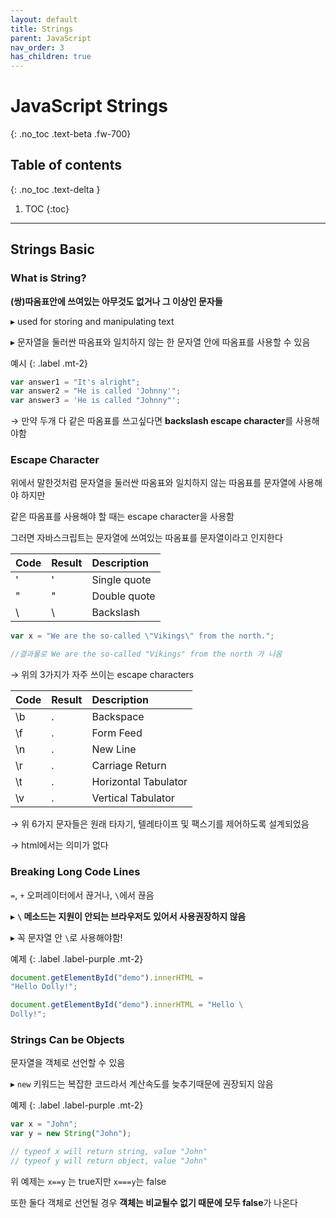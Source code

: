 ```yaml
---
layout: default
title: Strings
parent: JavaScript
nav_order: 3
has_children: true
---
```


# JavaScript Strings
{: .no_toc .text-beta .fw-700}

## Table of contents
{: .no_toc .text-delta }

1. TOC
{:toc}

---

## Strings Basic

### What is String?

**(쌍)따옴표안에 쓰여있는 아무것도 없거나 그 이상인 문자들**

&#9656; used for storing and manipulating text

&#9656; 문자열을 둘러싼 따옴표와 일치하지 않는 한 문자열 안에 따옴표를 사용할 수 있음

예시
{: .label .mt-2}
```js
var answer1 = "It's alright";
var answer2 = "He is called 'Johnny'";
var answer3 = 'He is called "Johnny"';
```

&#8594; 만약 두개 다 같은 따옴표를 쓰고싶다면 **backslash escape character**를 사용해야함

### Escape Character

위에서 말한것처럼 문자열을 둘러싼 따옴표와 일치하지 않는 따옴표를 문자열에 사용해야 하지만

같은 따옴표를 사용해야 할 때는 escape character을 사용함

그러면 자바스크립트는 문자열에 쓰여있는 따옴표를 문자열이라고 인지한다

| Code        | Result      | Description           |
|:------------|:------------|:----------------------|
| \'          | '           | Single quote          |
| \"          | "           | Double quote          |
| \\          | \           | Backslash             |

```js
var x = "We are the so-called \"Vikings\" from the north.";

//결과물로 We are the so-called "Vikings" from the north 가 나옴
```

&#8594; 위의 3가지가 자주 쓰이는 escape characters

| Code        | Result      | Description           |
|:------------|:------------|:----------------------|
| \b          | .           | Backspace             |
| \f          | .           | Form Feed             |
| \n          | .           | New Line              |
| \r          | .           | Carriage Return       |
| \t          | .           | Horizontal Tabulator  |
| \v          | .           | Vertical Tabulator    |

&#8594; 위 6가지 문자들은 원래 타자기, 텔레타이프 및 팩스기를 제어하도록 설계되었음

&#8594; html에서는 의미가 없다

### Breaking Long Code Lines

`=`, `+` 오퍼레이터에서 끊거나, `\`에서 끊음

&#9656; **`\` 메소드는 지원이 안되는 브라우저도 있어서 사용권장하지 않음**

&#9656; 꼭 문자열 안 `\`로 사용해야함!

예제
{: .label .label-purple .mt-2}
```js
document.getElementById("demo").innerHTML =
"Hello Dolly!";

document.getElementById("demo").innerHTML = "Hello \
Dolly!";
```

### Strings Can be Objects

문자열을 객체로 선언할 수 있음

&#9656; `new` 키워드는 복잡한 코드라서 계산속도를 늦추기때문에 권장되지 않음

예제
{: .label .label-purple .mt-2}
```js
var x = "John";
var y = new String("John");

// typeof x will return string, value "John"
// typeof y will return object, value "John"
```
위 예제는 `x==y` 는 true지만 `x===y`는 false

또한 둘다 객체로 선언될 경우 **객체는 비교될수 없기 때문에 모두 false**가 나온다
